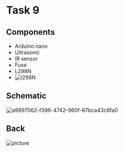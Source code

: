 # Task 9

## Components
- Arduino nano
- Ultrasonic
- IR sensor
- Fuse 
- L298N
- ![l298N](https://github.com/MarwanKenawy/Group2/assets/143660971/afe2e2d6-c99d-49d6-a9c5-4579bdd291bf)


## Schematic
![a9997062-f396-4742-960f-67bca43c6fa0](https://github.com/MarwanKenawy/Group2/assets/69699199/b08c10a5-70c8-4cc2-88cf-b97aaff46204)
## Back
![picture](https://github.com/MarwanKenawy/Group2/assets/143660971/70986805-73f9-4e00-b42b-7d8bed242938)

